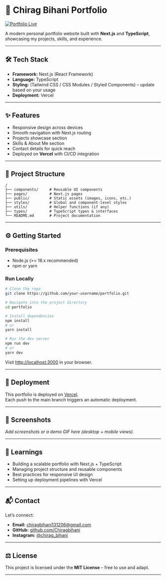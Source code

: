 # 🚀 Chirag Bihani Portfolio

[![Portfolio Live](https://img.shields.io/badge/Visit-Portfolio-blue)](https://chirag-bihani.vercel.app)

A modern personal portfolio website built with **Next.js** and **TypeScript**, showcasing my projects, skills, and experience.  

---

## 🛠 Tech Stack

- **Framework:** Next.js (React Framework)  
- **Language:** TypeScript  
- **Styling:** (Tailwind CSS / CSS Modules / Styled Components) – update based on your usage  
- **Deployment:** Vercel  

---

## ✨ Features

- Responsive design across devices  
- Smooth navigation with Next.js routing  
- Projects showcase section  
- Skills & About Me section  
- Contact details for quick reach  
- Deployed on **Vercel** with CI/CD integration  

---

## 📂 Project Structure

```
/
├── components/     # Reusable UI components
├── pages/          # Next.js pages
├── public/         # Static assets (images, icons, etc.)
├── styles/         # Global and component-level styles
├── utils/          # Helper functions (if any)
├── types/          # TypeScript types & interfaces
└── README.md       # Project documentation
```

---

## ⚙️ Getting Started

### Prerequisites
- Node.js (>= 18.x recommended)  
- npm or yarn  

### Run Locally

```bash
# Clone the repo
git clone https://github.com/your-username/portfolio.git

# Navigate into the project directory
cd portfolio

# Install dependencies
npm install
# or
yarn install

# Run the dev server
npm run dev
# or
yarn dev
```

Visit [http://localhost:3000](http://localhost:3000) in your browser.

---

## 🚀 Deployment

This portfolio is deployed on [Vercel](https://vercel.com/).  
Each push to the main branch triggers an automatic deployment.  

---

## 📸 Screenshots

_Add screenshots or a demo GIF here (desktop + mobile views)._

---

## 🧠 Learnings

- Building a scalable portfolio with Next.js + TypeScript  
- Managing project structure and reusable components  
- Best practices for responsive UI design  
- Setting up deployment pipelines with Vercel  

---

## 📬 Contact

Let’s connect:  

- **Email:** chiragbihani131206@gmail.com  
- **GitHub:** [github.com/Chiragbihani](https://github.com/Chiragbihani)  
- **Instagram:** [@chirag_bihani](https://instagram.com/chirag_bihani)  

---

## ⚖️ License

This project is licensed under the **MIT License** – free to use and adapt.

---
